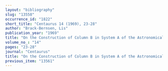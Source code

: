 ```yaml
---
layout: "bibliography"
slug: "13558"
occurrence_id: "1822"
short_title: "Centaurus 14 (1969), 23-28"
author: "Brack-Bernsen, Lis"
publication_year: "1969"
title: "On the Construction of Column B in System A of the Astronomical Cuneiform Texts"
volume_no_: "14"
pages: "23-28"
journal: "Centaurus"
title: "On the Construction of Column B in System A of the Astronomical Cuneiform Texts"
previous_item: "13561"
---
```

